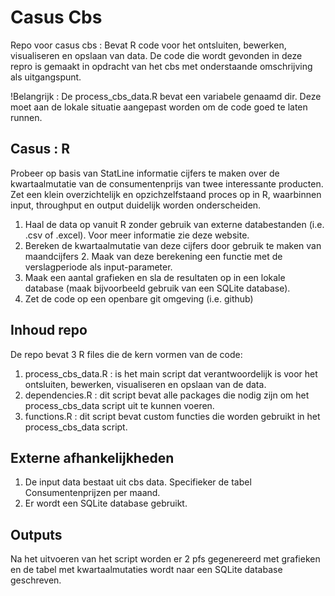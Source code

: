 # Casus Cbs
Repo voor casus cbs : Bevat R code voor het ontsluiten, bewerken, visualiseren en opslaan van data.
De code die wordt gevonden in deze repro is gemaakt in opdracht van het cbs met onderstaande omschrijving als uitgangspunt.

!Belangrijk : De process_cbs_data.R bevat een variabele genaamd dir. Deze moet aan de lokale situatie aangepast worden om de code goed te laten runnen.

## Casus : R
Probeer op basis van StatLine informatie cijfers te maken over de kwartaalmutatie van de consumentenprijs van twee interessante producten.
Zet een klein overzichtelijk en opzichzelfstaand proces op in R, waarbinnen input, throughput en output duidelijk worden onderscheiden.
1. Haal de data op vanuit R zonder gebruik van externe databestanden (i.e. .csv of .excel). Voor meer informatie zie deze website.
2. Bereken de kwartaalmutatie van deze cijfers door gebruik te maken van maandcijfers 2. Maak van deze berekening een functie met de verslagperiode als input-parameter.
3. Maak een aantal grafieken en sla de resultaten op in een lokale database (maak bijvoorbeeld gebruik van een SQLite database).
4. Zet de code op een openbare git omgeving (i.e. github)

## Inhoud repo
De repo bevat 3 R files die de kern vormen van de code:
1. process_cbs_data.R : is het main script dat verantwoordelijk is voor het ontsluiten, bewerken, visualiseren en opslaan van de data.
2. dependencies.R : dit script bevat alle packages die nodig zijn om het process_cbs_data script uit te kunnen voeren.
3. functions.R : dit script bevat custom functies die worden gebruikt in het process_cbs_data script.

## Externe afhankelijkheden
1. De input data bestaat uit cbs data. Specifieker de tabel Consumentenprijzen per maand.
2. Er wordt een SQLite database gebruikt.

## Outputs
Na het uitvoeren van het script worden er 2 pfs gegenereerd met grafieken en de tabel met kwartaalmutaties wordt naar een SQLite database geschreven.
